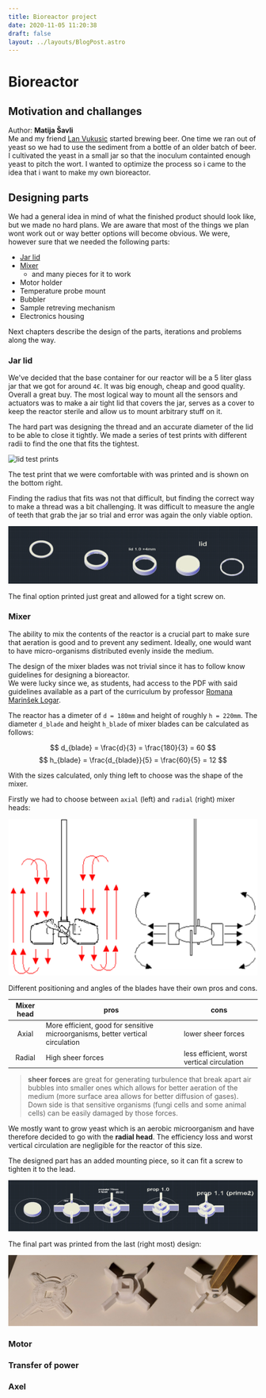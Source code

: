 ```yaml
---
title: Bioreactor project
date: 2020-11-05 11:20:38
draft: false
layout: ../layouts/BlogPost.astro
---
```


# Bioreactor

## Motivation and challanges

Author:  **Matija Šavli**  
Me and my friend [Lan Vukusic](https://github.com/LanVukusic) started brewing beer. One time we ran out of yeast so we had to use the sediment from a bottle of an older batch of beer. I cultivated the yeast in a small jar so that the inoculum containted enough yeast to pitch the wort. I wanted to optimize the process so i came to the idea that i want to make my own bioreactor.  

## Designing parts

We had a general idea in mind of what the finished product should look like, but we made no hard plans. We are aware that most of the things we plan wont work out or way better options will become obvious.
We were, however sure that we needed the following parts:

- [Jar lid](#jar-lid)
- [Mixer](#mixer)
  - and many pieces for it to work
- Motor holder
- Temperature probe mount
- Bubbler
- Sample retreving mechanism
- Electronics housing

Next chapters describe the design of the parts, iterations and problems along the way.

### Jar lid

We've decided that the base container for our reactor will be a 5 liter glass jar that we got for around `4€`. It was big enough, cheap and good quality. Overall a great buy.
The most logical way to mount all the sensors and actuators was to make a air tight lid that covers the jar, serves as a cover to keep the reactor sterile and allow us to mount arbitrary stuff on it.

The hard part was designing the thread and an accurate diameter of the lid to be able to close it tightly. We made a series of test prints with different radii to find the one that fits the tightest.

![lid test prints](../../public/img/lid_prints.png)

The test print that we were comfortable with was printed and is shown on the bottom right.  

Finding the radius that fits was not that difficult, but finding the correct way to make a thread was a bit challenging. It was difficult to measure the angle of teeth that grab the jar so trial and error was again the only viable option.  

![lid design](../../public/img/lid_autocad.png)

The final option printed just great and allowed for a tight screw on.

### Mixer

The ability to mix the contents of the reactor is a crucial part to make sure that aeration is good and to prevent any sediment. Ideally, one would want to have micro-organisms distributed evenly inside the medium.  

The design of the mixer blades was not trivial since it has to follow know guidelines for designing a bioreactor.  
We were lucky since we, as students, had access to the PDF with said guidelines available as a part of the curriculum by professor [Romana Marinšek Logar](https://www.bf.uni-lj.si/sl/o-fakulteti/zaposleni/458/marinsek-logar-romana).

The reactor has a dimeter of `d = 180mm` and height of roughly `h = 220mm`.
The diameter `d_blade` and height `h_blade` of mixer blades can be calculated as follows:  

$$
d_{blade} = \frac{d}{3} = \frac{180}{3} = 60
$$
$$
h_{blade} = \frac{d_{blade}}{5} = \frac{60}{5} = 12
$$

With the sizes calculated, only thing left to choose was the shape of the mixer.  

Firstly we had to choose between `axial` (left) and `radial` (right) mixer heads:  

![axial and radial mixer heads](../../public/img/mixer_heads.png)

 Different positioning and angles of the blades have their own pros and cons.  

| Mixer head | pros | cons |
| :---: | --- | --- |
| Axial | More efficient, good for sensitive microorganisms, better vertical circulation | lower sheer forces |
| Radial | High sheer forces | less efficient, worst vertical circulation |

> **sheer forces** are great for generating turbulence that break apart air bubbles into smaller ones which allows for better aeration of the medium (more surface area allows for better diffusion of gases).
> Down side is that sensitive organisms (fungi cells and some animal cells) can be easily damaged by those forces.  

We mostly want to grow yeast which is an aerobic microorganism and have therefore decided to go with the **radial head**. The efficiency loss and worst
vertical circulation are negligible for the reactor of this size.  

The designed part has an added mounting piece, so it can fit a screw to tighten it to the lead.  

![mixer head design progression](../../public/img/mixer_designs.png)

The final part was printed from the last (right most) design:  

![printed mixer head](../../public/img/mixer_print.jpg)  

### Motor
### Transfer of power
### Axel